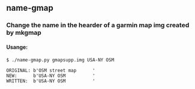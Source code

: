 ## name-gmap


###  Change the name in the hearder of a garmin map img created by mkgmap

#### Usange:

```
$ ./name-gmap.py gmapsupp.img USA-NY OSM

ORIGINAL: b'OSM street map      '
NEW:      b'USA-NY OSM          '
WRITTEN:  b'USA-NY OSM          '

```


